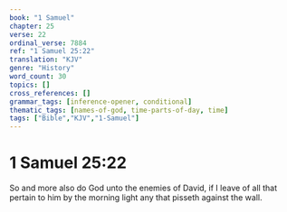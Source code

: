 ```yaml
---
book: "1 Samuel"
chapter: 25
verse: 22
ordinal_verse: 7884
ref: "1 Samuel 25:22"
translation: "KJV"
genre: "History"
word_count: 30
topics: []
cross_references: []
grammar_tags: [inference-opener, conditional]
thematic_tags: [names-of-god, time-parts-of-day, time]
tags: ["Bible","KJV","1-Samuel"]
---
```


# 1 Samuel 25:22

So and more also do God unto the enemies of David, if I leave of all that pertain to him by the morning light any that pisseth against the wall.
